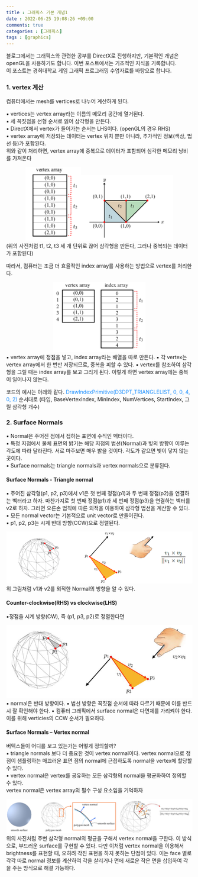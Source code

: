 ```yaml
---
title : 그래픽스 기본 개념1
date : 2022-06-25 19:08:26 +09:00
comments: true
categories : [그래픽스]
tags : [graphics]
---
```


블로그에서는 그래픽스와 관련한 공부를 DirectX로 진행하지만, 기본적인 개념은 openGL을 사용하기도 합니다. 이번 포스트에서는 기초적인 지식을 기록합니다.  
이 포스트는 경희대학교 게임 그래픽 프로그래밍 수업자료를 바탕으로 합니다.  



### 1. vertex 계산
컴퓨터에서는 mesh를 vertices로 나누어 계산하게 된다.

▪ vertices는 vertex array라는 이름의 메모리 공간에 열거된다.  
▪ 세 꼭짓점을 선형 순서로 읽어 삼각형을 만든다.  
▪ DirectX에서 vertex가 들어가는 순서는 LHS이다. (openGL의 경우 RHS)  
▪ vertex array에 저장되는 데이터는 vertex 위치 뿐만 아니라, 추가적인 정보(색상, 법선 등)가 포함된다.  
위와 같이 처리하면, vertex array에 중복으로 데이터가 포함되어 심각한 메모리 낭비를 가져온다
<center><img src="/assets/img/posts/graphics/그림1.png" width="150"/><img src="/assets/img/posts/graphics/그림2.png" width="250"/></center>
(위의 사진처럼 t1, t2, t3 세 개 단위로 끊어 삼각형을 만든다, 그러나 중복되는 데이터가 포함된다)

따라서, 컴퓨터는 조금 더 효율적인 index array를 사용하는 방법으로 vertex를 처리한다.
<center><img src="/assets/img/posts/graphics/그림4.png" width="250"/></center>
▪ vertex array에 정점을 넣고, index array라는 배열을 따로 만든다.  
▪ 각 vertex는 vertex array에서 한 번만 저장되므로, 중복을 피할 수 있다.  
▪ vertex를 참조하여 삼각형을 그릴 때는 index array를 보고 그리게 된다. 이렇게 하면 vertex array에는 중복이 일어나지 않는다.  


코드의 예시는 아래와 같다.
<font color='dodgerblue'>DrawIndexPrimitive(D3DPT_TRIANGLELIST, 0, 0, 4, 0, 2)</font>
순서대로 (타입, BaseVertexIndex, MinIndex, NumVertices, StartIndex, 그릴 삼각형 개수)


### 2. Surface Normals
▪ Normal은 주어진 점에서 접하는 표면에 수직인 벡터이다.  
▪ 특정 지점에서 물체 표면의 밝기는 해당 지점의 법선(Normal)과 빛의 방향이 이루는 각도에 따라 달라진다. 서로 마주보면 매우 밝을 것이다. 각도가 같으면 빛이 닿지 않는 곳이다.  
▪ Surface normals는 triangle normals과 vertex normals으로 분류된다.  

#### Surface Normals - Triangle normal
▪ 주어진 삼각형(p1, p2, p3)에서 v1은 첫 번째 정점(p1)과 두 번째 정점(p2)을 연결하는 벡터라고 하자. 마찬가지로 첫 번째 정점(p1)과 세 번째 정점(p3)을 연결하는 벡터를 v2로 하자. 그러면 오른손 법칙에 따른 외적을 이용하여 삼각형 법선을 계산할 수 있다.  
▪ 모든 normal vector는 기본적으로 unit vector로 만들어진다.  
▪ p1, p2, p3는 시계 반대 방향(CCW)으로 정렬된다.  
<center><img src="/assets/img/posts/graphics/그림5.png"/></center>
위 그림처럼 v1과 v2를 외적한 Normal의 방향을 알 수 있다.

#### Counter-clockwise(RHS) vs clockwise(LHS)
▪정점을 시계 방향(CW), 즉 (p1, p3, p2)로 정렬한다면
<center><img src="/assets/img/posts/graphics/그림6.png"/></center>
▪ normal은 반대 방향이다.  
▪ 법선 방향은 꼭짓점 순서에 따라 다르기 때문에 이를 반드시 잘 확인해야 한다.  
▪ 컴퓨터 그래픽에서 surface normal은 다면체를 가리켜야 한다. 이를 위해 verticies의 CCW 순서가 필요하다.  

#### Surface Normals – Vertex normal
버텍스들이 어디를 보고 있는가는 어떻게 정의할까?  
▪ triangle normals 보다 더 중요한 것이 vertex normal이다. vertex normal으로 정점이 샘플링하는 매끄러운 표면 점의 normal에 근접하도록 normal을 vertex에 할당할 수 있다.  
▪ vertex normal은 vertex를 공유하는 모든 삼각형의 normal을 평균화하여 정의할 수 있다.  
vertex normal은 vertex array의 필수 구성 요소임을 기억하자
<center><img src="/assets/img/posts/graphics/그림7.png"/></center>
위의 사진처럼 주변 삼각형 normal의 평균을 구해서 vertex normal을 구한다. 이 방식으로, 부드러운 surface를 구현할 수 있다.  
다만 이처럼 vertex normal을 이용해서 brightness를 표현할 때, 오히려 각진 표현을 하지 못하는 단점이 있다. 이는 face 별로 각각 따로 normal 정보를 계산하여 각을 살리거나 면에 새로운 작은 면을 삽입하여 각을 주는 방식으로 해결 가능하다.